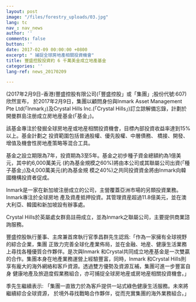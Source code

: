 ```yaml
---
layout: post
image: "/files/forestry_uploads/03.jpg"
lang: tc
nav_: nav_news
author: ''
comments: false
button: ''
date: 2017-02-09 00:00:00 +0800
excerpt: " 捕捉全球房地產相關投資機會"
title: 豐盛控股投資約 6 千萬美金成立地產基金
categories: ''
lang-ref: news_20170209

---
```

(2017年2月9日-香港)豐盛控股有限公司(「豐盛控股」或「集團」;股份代號:607)欣然宣布， 於2017年2月9日，集團以顧問身份與Inmark Asset Management Pte Ltd(「Inmark」)及Crystal Hills Inc.(「Crystal Hills」)訂立諒解備忘錄，計劃於開曼群島注册成立房地産基金(「基金」)。

該基金專注於發掘全球房地産或地産相關投資機會，目標內部投資收益率達到15%以上。基金計劃之 投資範圍包括普通股權、優先股權、中層債務、 橋接、開發、增值及機會性房地產策略等混合工具。

基金之設立期限為7年，投資期為3至5年。基金之初步種子資金總額約為1億美元，其中約6,000萬美元 (約為基金規模之60%)將由本公司或其聯屬公司出資(「種子基金」)及4,000萬美元(約為基金規 模之40%)之共同投資資金將由Inmark向韓國機構投資者促成。

Inmark是一家在新加坡注册成立的公司，主營覆蓋亞洲市場的另類投資業務。Inmark專注於全球房地 產及資產抵押投資。其管理資産超過11.8億美元，並在澳大利亞、韓國和新加坡設有辦事處。

Crystal Hills於英屬處女群島註冊成立，並為Inmark之聯屬公司，主要提供商業諮詢服務。

豐盛控股執行董事、主席兼首席執行官季昌群先生認爲:「作為一家擁有全球視野的綜合企業，集團 正致力完善全球化產業佈局，並在金融、地産、健康生活業務上尋找各種優質合作夥伴。是次與Inmark 和Crystal共同成立地產基金是一次雙贏的合作。集團本身在地產業務運營上經驗豐富，同時，Inmark 和Crystal Hills則享有龐大的海外網絡和客戶資源。透過雙方優勢及資源互補，集團可進一步豐富自身 健康地產及旅遊度假業務組合，亦可捕捉全球房地産或房地産相關投資機會。」

季先生繼續表示: 「集團一直致力於為客戶提供一站式綠色健康生活服務。未來將繼續綜合全球資源， 於境外尋找戰略合作夥伴，從而充實集團的海外業務組合。」